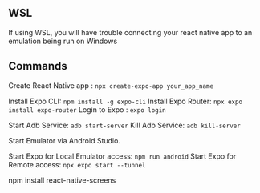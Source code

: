 
## WSL
If using WSL, you will have trouble connecting your react native app to an emulation being run on Windows

## Commands
Create React Native app : `npx create-expo-app your_app_name`

Install Expo CLI: `npm install -g expo-cli`
Install Expo Router: `npx expo install expo-router`
Login to Expo : `expo login`

Start Adb Service: `adb start-server`
Kill Adb Service: `adb kill-server`

Start Emulator via Android Studio. 

Start Expo for Local Emulator access: `npm run android`
Start Expo for Remote access: `npx expo start --tunnel`


npm install react-native-screens
